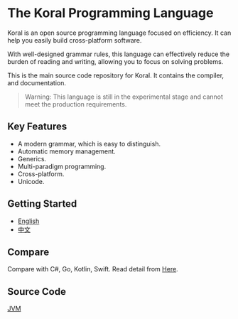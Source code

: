# The Koral Programming Language

Koral is an open source programming language focused on efficiency. It can help you easily build cross-platform software.

With well-designed grammar rules, this language can effectively reduce the burden of reading and writing, allowing you to focus on solving problems.

This is the main source code repository for Koral. It contains the compiler, and documentation.

> Warning: This language is still in the experimental stage and cannot meet the production requirements.

## Key Features

- A modern grammar, which is easy to distinguish.
- Automatic memory management.
- Generics.
- Multi-paradigm programming.
- Cross-platform.
- Unicode.

## Getting Started

- [English](./book-en/document.md)
- [中文](./book-zh/document.md)

## Compare

Compare with C#, Go, Kotlin, Swift.
Read detail from [Here](./Compare.md).  

## Source Code

[JVM](https://github.com/kulics-works/k-jvm)
